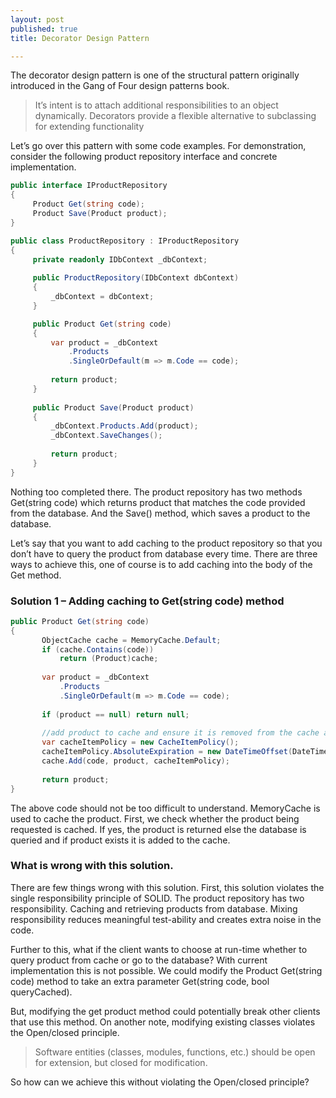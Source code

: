 ```yaml
---
layout: post
published: true
title: Decorator Design Pattern

---
```

The decorator design pattern is one of the structural pattern originally introduced in the Gang of Four design patterns book.

>It’s intent is to attach additional responsibilities to an object dynamically. Decorators provide a
flexible alternative to subclassing for extending functionality

Let’s go over this pattern with some code examples. For demonstration, consider the following product repository interface and concrete implementation.

```C#
public interface IProductRepository
{
     Product Get(string code);
     Product Save(Product product);
}
```

```C#
public class ProductRepository : IProductRepository
{
     private readonly IDbContext _dbContext;
 
     public ProductRepository(IDbContext dbContext)
     {
         _dbContext = dbContext;
     }

     public Product Get(string code)
     {
         var product = _dbContext
             .Products
             .SingleOrDefault(m => m.Code == code);
 
         return product;
     }
 
     public Product Save(Product product)
     {
         _dbContext.Products.Add(product);
         _dbContext.SaveChanges();
 
         return product;
     }
}
```

Nothing too completed there. The product repository has two methods Get(string code) which returns product that matches the code provided from the database. And the Save() method, which saves a product to the database.

Let’s say that you want to add caching to the product repository so that you don’t have to query the product from database every time. There are three ways to achieve this, one of course is to add caching into the body of the Get method.

### Solution 1 – Adding caching to Get(string code) method

```C#
public Product Get(string code)
{
       ObjectCache cache = MemoryCache.Default;
       if (cache.Contains(code))
           return (Product)cache;
 
       var product = _dbContext
           .Products
           .SingleOrDefault(m => m.Code == code);
 
       if (product == null) return null;
 
       //add product to cache and ensure it is removed from the cache after 1 minute.
       var cacheItemPolicy = new CacheItemPolicy();
       cacheItemPolicy.AbsoluteExpiration = new DateTimeOffset(DateTime.Now.AddMinutes(1));           
       cache.Add(code, product, cacheItemPolicy);
 
       return product;
}
```

The above code should not be too difficult to understand. MemoryCache is used to cache the product. First, we check whether the product being requested is cached. If yes, the product is returned else the database is queried and if product exists it is added to the cache.

### What is wrong with this solution.

There are few things wrong with this solution. First, this solution violates the single responsibility principle of SOLID. The product repository has two responsibility. Caching and retrieving products from database. Mixing responsibility reduces meaningful test-ability and creates extra noise in the code.

Further to this, what if the client wants to choose at run-time whether to query product from cache or go to the database? With current implementation this is not possible. We could modify the Product Get(string code) method to take an extra parameter Get(string code, bool queryCached).

But, modifying the get product method could potentially break other clients that use this method. On another note, modifying existing classes violates the Open/closed principle.

>Software entities (classes, modules, functions, etc.) should be open for extension, but closed for modification.

So how can we achieve this without violating the Open/closed principle?




























